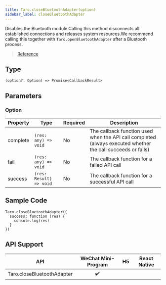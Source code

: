 ```yaml
---
title: Taro.closeBluetoothAdapter(option)
sidebar_label: closeBluetoothAdapter
---
```


Disables the Bluetooth module.Calling this method disconnects all established connections and releases system resources.We recommend calling this together with `Taro.openBluetoothAdapter` after a Bluetooth process.

> [Reference](https://developers.weixin.qq.com/miniprogram/dev/api/device/bluetooth/wx.closeBluetoothAdapter.html)

## Type

```tsx
(option?: Option) => Promise<CallbackResult>
```

## Parameters

### Option

<table>
  <thead>
    <tr>
      <th>Property</th>
      <th>Type</th>
      <th style={{ textAlign: "center"}}>Required</th>
      <th>Description</th>
    </tr>
  </thead>
  <tbody>
    <tr>
      <td>complete</td>
      <td><code>(res: any) =&gt; void</code></td>
      <td style={{ textAlign: "center"}}>No</td>
      <td>The callback function used when the API call completed (always executed whether the call succeeds or fails)</td>
    </tr>
    <tr>
      <td>fail</td>
      <td><code>(res: any) =&gt; void</code></td>
      <td style={{ textAlign: "center"}}>No</td>
      <td>The callback function for a failed API call</td>
    </tr>
    <tr>
      <td>success</td>
      <td><code>(res: Result) =&gt; void</code></td>
      <td style={{ textAlign: "center"}}>No</td>
      <td>The callback function for a successful API call</td>
    </tr>
  </tbody>
</table>

## Sample Code

```tsx
Taro.closeBluetoothAdapter({
  success: function (res) {
    console.log(res)
  }
})
```

## API Support

|            API             | WeChat Mini-Program | H5 | React Native |
|:--------------------------:|:-------------------:|:--:|:------------:|
| Taro.closeBluetoothAdapter |         ✔️          |    |              |
